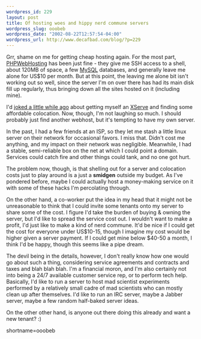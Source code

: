 ```yaml
--- 
wordpress_id: 229
layout: post
title: Of hosting woes and hippy nerd commune servers
wordpress_slug: ooobeb
wordpress_date: "2002-08-22T12:57:54-04:00"
wordpress_url: http://www.decafbad.com/blog/?p=229
---
```

<p>Grr, shame on me for getting cheap hosting again.  For the most part, <a href="http://www.phpwebhosting.com">PHPWebHosting</a> has been just fine - they give me SSH access to a shell, about 120MB of space, a few <a href="http://www.decafbad.com/twiki/bin/view/Main/MySQL">MySQL</a> databases, and generally leave me alone for US$10 per month.  But at this point, the leaving me alone bit isn't working out so well, since the server I'm on over there has had its main disk fill up regularly, thus bringing down all the sites hosted on it (including mine).</p>
<p>I'd <a href="http://www.decafbad.com/news_archives/000245.phtml">joked a little while ago</a> about getting myself an <a href="http://www.decafbad.com/twiki/bin/view/Main/XServe">XServe</a> and finding some affordable colocation.  Now, though, I'm not laughing so much.  I should probably just find another webhost, but it's tempting to have my own server.</p>
<p>In the past, I had a few friends at an ISP, so they let me stash a little linux server on their network for occasional favors.  I miss that.  Didn't cost me anything, and my impact on their network was negligible.  Meanwhile, I had a stable, semi-reliable box on the net at which I could point a domain.  Services could catch fire and other things could tank, and no one got hurt.</p>
<p>The problem now, though, is that shelling out for a server and colocation costs just to play around is a just a <strong>smidgen</strong> outside my budget.  As I've pondered before, maybe I could actually host a money-making service on it with some of these hacks I'm percolating through.</p>
<p>On the other hand, a co-worker put the idea in my head that it might not be unreasonable to think that I could invite some tenants onto my server to share some of the cost.  I figure I'd take the burden of buying &amp; owning the server, but I'd like to spread the service cost out.  I wouldn't want to make a profit, I'd just like to make a kind of nerd commune.  It'd be nice if I could get the cost for everyone under US$10-15, though I imagine my cost would be higher given a server payment.  If I could get mine below $40-50 a month, I think I'd be happy, though this seems like a pipe dream.</p>
<p>The devil being in the details, however, I don't really know how one would go about such a thing, considering service agreements and contracts and taxes and blah blah blah.  I'm a financial moron, and I'm also certainly not into being a 24/7 available customer service rep, or to perform tech help.  Basically, I'd like to run a server to host mad scientist experiments performed by a relatively small cadre of mad scientists who can mostly clean up after themselves.  I'd like to run an IRC server, maybe a Jabber server, maybe a few random half-baked server ideas.</p>
<p>On the other other hand, is anyone out there doing this already and want a new tenant?  :)</p>
<!--more-->
shortname=ooobeb
